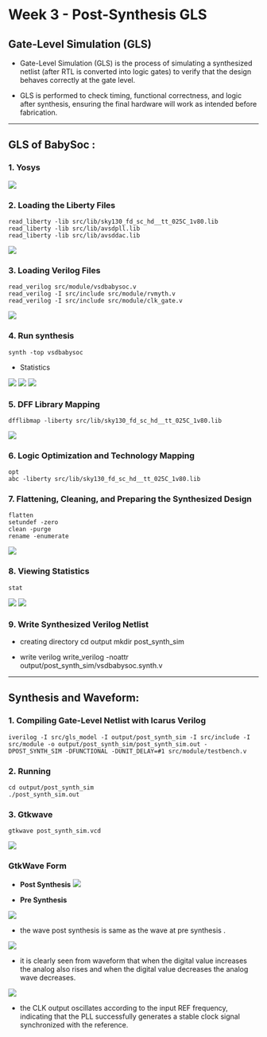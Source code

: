 
# Week 3 - Post-Synthesis GLS
## Gate-Level Simulation (GLS)

- Gate-Level Simulation (GLS) is the process of simulating a synthesized netlist (after RTL is converted into logic gates) to verify that the design behaves correctly at the gate level.

- GLS is performed to check timing, functional correctness, and logic after synthesis, ensuring the final hardware will work as intended before fabrication.

---

## GLS of BabySoc :

### 1. Yosys
![](img/yosys.png)

### 2. Loading the Liberty Files
    read_liberty -lib src/lib/sky130_fd_sc_hd__tt_025C_1v80.lib
    read_liberty -lib src/lib/avsdpll.lib
    read_liberty -lib src/lib/avsddac.lib


![](img/read_liberty.png)

### 3. Loading Verilog Files

    read_verilog src/module/vsdbabysoc.v
    read_verilog -I src/include src/module/rvmyth.v
    read_verilog -I src/include src/module/clk_gate.v

![](img/read_verilog.png)

### 4. Run synthesis

    synth -top vsdbabysoc


- Statistics 

![](img/stat1.png)
![](img/stat2.png)
![](img/stat3.png)

### 5. DFF Library Mapping

    dfflibmap -liberty src/lib/sky130_fd_sc_hd__tt_025C_1v80.lib

![](img/dff_lib.png)

### 6. Logic Optimization and Technology Mapping

    opt
    abc -liberty src/lib/sky130_fd_sc_hd__tt_025C_1v80.lib

### 7. Flattening, Cleaning, and Preparing the Synthesized Design

    flatten
    setundef -zero
    clean -purge
    rename -enumerate

![](img/flatten.png)

### 8. Viewing Statistics

    stat
![](img/tstat1.png)
![](img/tstat2.png)

### 9. Write Synthesized Verilog Netlist
- creating directory
    cd output
    mkdir post_synth_sim

- write verilog
    write_verilog -noattr output/post_synth_sim/vsdbabysoc.synth.v

---

## Synthesis and Waveform:

### 1. Compiling Gate-Level Netlist with Icarus Verilog

    iverilog -I src/gls_model -I output/post_synth_sim -I src/include -I src/module -o output/post_synth_sim/post_synth_sim.out -DPOST_SYNTH_SIM -DFUNCTIONAL -DUNIT_DELAY=#1 src/module/testbench.v

### 2. Running 

    cd output/post_synth_sim
    ./post_synth_sim.out

### 3. Gtkwave
    gtkwave post_synth_sim.vcd

![](img/synth.png)

### GtkWave Form 

- **Post Synthesis**
![](img/wave.png)

- **Pre Synthesis**

![](img/prewave.png)


- the wave post synthesis is same as the wave at pre synthesis .


![](img/wave_zoom.png)

- it is clearly seen from waveform that when the digital value increases the analog also rises and when the digital value decreases the analog wave decreases.

![](img/pll.png)

-  the CLK output oscillates according to the input REF frequency, indicating that the PLL successfully generates a stable clock signal synchronized with the reference. 
